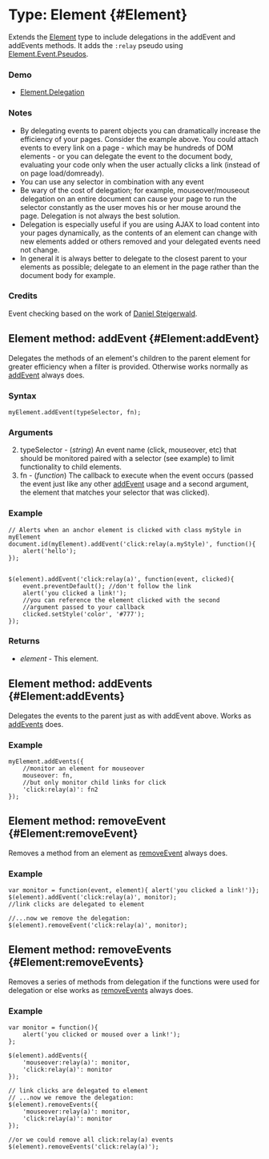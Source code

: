 Type: Element {#Element}
========================

Extends the [Element][] type to include delegations in the addEvent and addEvents methods. It adds the `:relay` pseudo using [Element.Event.Pseudos][].

### Demo

* [Element.Delegation](http://mootools.net/demos/?demo=Element.Delegation)

### Notes

* By delegating events to parent objects you can dramatically increase the efficiency of your pages. Consider the example above. You could attach events to every link on a page - which may be hundreds of DOM elements - or you can delegate the event to the document body, evaluating your code only when the user actually clicks a link (instead of on page load/domready).
* You can use any selector in combination with any event
* Be wary of the cost of delegation; for example, mouseover/mouseout delegation on an entire document can cause your page to run the selector constantly as the user moves his or her mouse around the page. Delegation is not always the best solution.
* Delegation is especially useful if you are using AJAX to load content into your pages dynamically, as the contents of an element can change with new elements added or others removed and your delegated events need not change.
* In general it is always better to delegate to the closest parent to your elements as possible; delegate to an element in the page rather than the document body for example.

### Credits

Event checking based on the work of [Daniel Steigerwald](http://daniel.steigerwald.cz).

Element method: addEvent {#Element:addEvent}
--------------------------------------------

Delegates the methods of an element's children to the parent element for greater efficiency when a filter is provided. Otherwise works normally as [addEvent][] always does.

### Syntax

	myElement.addEvent(typeSelector, fn);

### Arguments

2. typeSelector - (*string*) An event name (click, mouseover, etc) that should be monitored paired with a selector (see example) to limit functionality to child elements.
3. fn - (*function*) The callback to execute when the event occurs (passed the event just like any other [addEvent][] usage and a second argument, the element that matches your selector that was clicked).


### Example

	// Alerts when an anchor element is clicked with class myStyle in myElement
	document.id(myElement).addEvent('click:relay(a.myStyle)', function(){
		alert('hello');
	});


	$(element).addEvent('click:relay(a)', function(event, clicked){
		event.preventDefault(); //don't follow the link
		alert('you clicked a link!');
		//you can reference the element clicked with the second
		//argument passed to your callback
		clicked.setStyle('color', '#777');
	});

### Returns

* *element* - This element.

Element method: addEvents {#Element:addEvents}
----------------------------------------------

Delegates the events to the parent just as with addEvent above. Works as [addEvents][] does.

### Example

	myElement.addEvents({
		//monitor an element for mouseover
		mouseover: fn,
		//but only monitor child links for click
		'click:relay(a)': fn2
	});


Element method: removeEvent {#Element:removeEvent}
--------------------------------------------------

Removes a method from an element as [removeEvent][] always does.

### Example

	var monitor = function(event, element){ alert('you clicked a link!')};
	$(element).addEvent('click:relay(a)', monitor);
	//link clicks are delegated to element

	//...now we remove the delegation:
	$(element).removeEvent('click:relay(a)', monitor);


Element method: removeEvents {#Element:removeEvents}
---------------------------------------------------

Removes a series of methods from delegation if the functions were used for delegation or else works as [removeEvents][] always does.

### Example

	var monitor = function(){
		alert('you clicked or moused over a link!');
	};

	$(element).addEvents({
		'mouseover:relay(a)': monitor,
		'click:relay(a)': monitor
	});

	// link clicks are delegated to element
	// ...now we remove the delegation:
	$(element).removeEvents({
		'mouseover:relay(a)': monitor,
		'click:relay(a)': monitor
	});

	//or we could remove all click:relay(a) events
	$(element).removeEvents('click:relay(a)');



[Element]: /core/Element/Element
[addEvent]: /core/Element/Element.Event#Element:addEvent
[addEvents]: /core/Element/Element.Event#Element:addEvents
[removeEvent]: /core/Element/Element.Event#Element:removeEvent
[removeEvents]: /core/Element/Element.Event#Element:removeEvents
[Element.Event.Pseudos]: /more/Element/Element.Event.Pseudos
